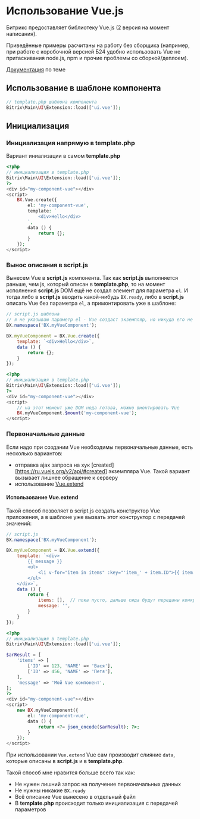 # Использование Vue.js

Битрикс предоставляет библиотеку Vue.js (2 версия на момент написания).

Приведённые примеры расчитаны на работу без сборщика (например, при работе с коробочной версией Б24 удобно использовать Vue не притаскивания node.js, npm и прочие проблемы со сборкой/деплоем).

[Документация](https://dev.1c-bitrix.ru/learning/course/index.php?COURSE_ID=176&INDEX=Y) по теме



## Использование в шаблоне компонента

```php
// template.php шаблона компонента
Bitrix\Main\UI\Extension::load(['ui.vue']);
```



## Инициализация

### Инициализация напрямую в template.php

Вариант иниализации в самом **template.php**

```php
<?php
// инициализация в template.php
Bitrix\Main\UI\Extension::load(['ui.vue']);
?>
<div id="my-component-vue"></div>
<script>
    BX.Vue.create({
        el: 'my-component-vue',
        template: `
            <div>Hello</div>
        `,
        data () {
            return {};
        }
    });
</script>
```

### Вынос описания в script.js

Вынесем Vue в **script.js** компонента. Так как **script.js** выполняется раньше, чем js, который описан в **template.php**, то на момент исполнения **script.js** DOM ещё не создал элемент для параметра `el`. И тогда либо в **script.js** вводить какой-нибудь `BX.ready`, либо в **script.js** описать Vue без параметра `el`, а примонтировать уже в шаблоне:

```javascript
// script.js шаблона
// я не указываю параметр el - Vue создаст экземпляр, но никуда его не вмонтирует. Вмонтируем его в template.php
BX.namespace('BX.myVueComponent');

BX.myVueComponent = BX.Vue.create({
    template: `<div>Hello</div>`,
    data () {
        return {};
    }
});
```

```php
<?php
// инициализация в template.php
Bitrix\Main\UI\Extension::load(['ui.vue']);
?>
<div id="my-component-vue"></div>
<script>
    // на этот момент уже DOM нода готова, можно вмонтировать Vue
    BX.myVueComponent.$mount('my-component-vue');
</script>
```

### Первоначальные данные

Если надо при создании Vue необходимы первоначальные данные, есть несколько вариантов:

* отправка ajax запроса на хук [created][https://ru.vuejs.org/v2/api/#created] экземпляра Vue. Такой вариант вызывает лишнее обращение к серверу
* использование [Vue.extend](https://ru.vuejs.org/v2/api/#Vue-extend)

#### Использование Vue.extend

Такой способ позволяет в script.js создать конструктор Vue приложения, а в шаблоне уже вызвать этот конструктор с передачей значений:
```javascript
// script.js
BX.namespace('BX.myVueComponent');

BX.myVueComponent = BX.Vue.extend({
    template: `<div>
        {{ message }}
        <ul>
            <li v-for="item in items" :key="'item_' + item.ID">{{ item.NAME }}</li>
        </ul>
    </div>`,
    data () {
        return {
            items: [],  // пока пусто, дальше сюда будут переданы конкретные значения
            message: '',
        }
    }
});
```

```php
<?php
// инициализация в template.php
Bitrix\Main\UI\Extension::load(['ui.vue']);

$arResult = [
    'items' => [
        ['ID' => 123, 'NAME' => 'Вася'],
        ['ID' => 456, 'NAME' => 'Петя'],
    ],
    'message' => 'Мой Vue компонент',
];
?>
<div id="my-component-vue"></div>
<script>
    new BX.myVueComponent({
        el: 'my-component-vue',
        data () {
            return <?= json_encode($arResult); ?>;
        }
    });
</script>
```

При использовании `Vue.extend` Vue сам производит слияние `data`, которые описаны в **script.js** и в **template.php**.

Такой способ мне нравится больше всего так как:

* Не нужен лишний запрос на получение первоначальных данных
* Не нужны никакие `BX.ready`
* Всё описание Vue вынесено в отдельный файл
* В **template.php** происходит только инициализация с передачей параметров

